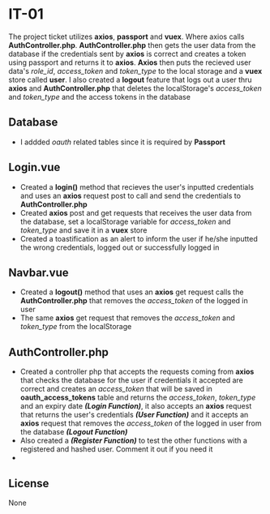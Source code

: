 # IT-01
The project ticket utilizes **axios**, **passport** and **vuex**. Where axios calls **AuthController.php**. **AuthController.php** then gets the user data from the database if the credentials sent by **axios** is correct and creates a token using passport and returns it to **axios**. **Axios** then puts the recieved user data's _role_id_, _access_token_ and _token_type_ to the local storage and a **vuex** store called **user**. I also created a **logout** feature that logs out a user thru **axios** and **AuthController.php** that deletes the localStorage's _access_token_ and _token_type_ and the access tokens in the database

## Database
- I addded _oauth_ related tables since it is required by **Passport**

## Login.vue

- Created a **login()** method that recieves the user's inputted credentials and uses an **axios** request post to call and send the credentials to **AuthController.php**
- Created **axios** post and get requests that receives the user data from the database, set a localStorage variable for _access_token_ and _token_type_ and save it in a **vuex** store
- Created a toastification as an alert to inform the user if he/she inputted the wrong credentials, logged out or successfully logged in

## Navbar.vue

- Created a **logout()** method that uses an **axios** get request calls the **AuthController.php** that removes the _access_token_ of the logged in user
- The same **axios** get request that removes the _access_token_ and _token_type_ from the localStorage

## AuthController.php 
- Created a controller php that accepts the requests coming from **axios** that checks the database for the user if credentials it accepted are correct and creates an _access_token_ that will be saved in **oauth_access_tokens** table and returns the _access_token_, _token_type_ and an expiry date **_(Login Function)_**, it also accepts an **axios** request that returns the user's credentials **_(User Function)_** and it accepts an **axios** request that removes the _access_token_ of the logged in user from the database **_(Logout Function)_**
- Also created a **_(Register Function)_** to test the other functions with a registered and hashed user. Comment it out if you need it
- 
## License

None
